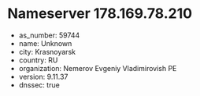 # Nameserver 178.169.78.210

* as_number: 59744
* name: Unknown
* city: Krasnoyarsk
* country: RU
* organization: Nemerov Evgeniy Vladimirovish PE
* version: 9.11.37
* dnssec: true
